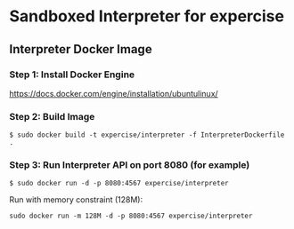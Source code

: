 # Sandboxed Interpreter for expercise

## Interpreter Docker Image

### Step 1: Install Docker Engine

https://docs.docker.com/engine/installation/ubuntulinux/

### Step 2: Build Image

``
$ sudo docker build -t expercise/interpreter -f InterpreterDockerfile .
``

### Step 3: Run Interpreter API on port 8080 (for example)

``
$ sudo docker run -d -p 8080:4567 expercise/interpreter
``

Run with memory constraint (128M):

``
sudo docker run -m 128M -d -p 8080:4567 expercise/interpreter
``